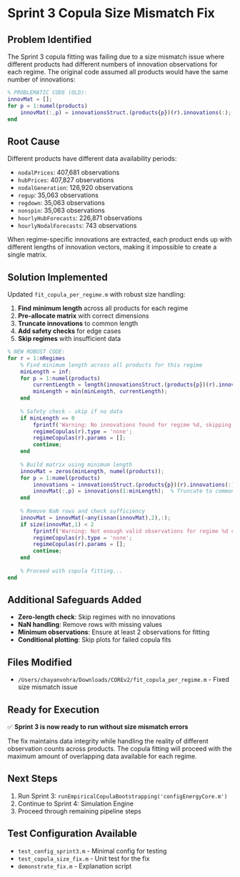 # Sprint 3 Copula Size Mismatch Fix

## Problem Identified
The Sprint 3 copula fitting was failing due to a size mismatch issue where different products had different numbers of innovation observations for each regime. The original code assumed all products would have the same number of innovations:

```matlab
% PROBLEMATIC CODE (OLD):
innovMat = [];
for p = 1:numel(products)
    innovMat(:,p) = innovationsStruct.(products{p})(r).innovations(:);  % SIZE MISMATCH!
end
```

## Root Cause
Different products have different data availability periods:
- `nodalPrices`: 407,681 observations
- `hubPrices`: 407,827 observations  
- `nodalGeneration`: 126,920 observations
- `regup`: 35,063 observations
- `regdown`: 35,063 observations
- `nonspin`: 35,063 observations
- `hourlyHubForecasts`: 226,871 observations
- `hourlyNodalForecasts`: 743 observations

When regime-specific innovations are extracted, each product ends up with different lengths of innovation vectors, making it impossible to create a single matrix.

## Solution Implemented
Updated `fit_copula_per_regime.m` with robust size handling:

1. **Find minimum length** across all products for each regime
2. **Pre-allocate matrix** with correct dimensions
3. **Truncate innovations** to common length
4. **Add safety checks** for edge cases
5. **Skip regimes** with insufficient data

```matlab
% NEW ROBUST CODE:
for r = 1:nRegimes
    % Find minimum length across all products for this regime
    minLength = inf;
    for p = 1:numel(products)
        currentLength = length(innovationsStruct.(products{p})(r).innovations);
        minLength = min(minLength, currentLength);
    end
    
    % Safety check - skip if no data
    if minLength == 0
        fprintf('Warning: No innovations found for regime %d, skipping copula fitting\n', r);
        regimeCopulas(r).type = 'none';
        regimeCopulas(r).params = [];
        continue;
    end
    
    % Build matrix using minimum length
    innovMat = zeros(minLength, numel(products));
    for p = 1:numel(products)
        innovations = innovationsStruct.(products{p})(r).innovations(:);
        innovMat(:,p) = innovations(1:minLength);  % Truncate to common size
    end
    
    % Remove NaN rows and check sufficiency
    innovMat = innovMat(~any(isnan(innovMat),2),:);
    if size(innovMat,1) < 2
        fprintf('Warning: Not enough valid observations for regime %d copula fitting\n', r);
        regimeCopulas(r).type = 'none';
        regimeCopulas(r).params = [];
        continue;
    end
    
    % Proceed with copula fitting...
end
```

## Additional Safeguards Added
- **Zero-length check**: Skip regimes with no innovations
- **NaN handling**: Remove rows with missing values
- **Minimum observations**: Ensure at least 2 observations for fitting
- **Conditional plotting**: Skip plots for failed copula fits

## Files Modified
- `/Users/chayanvohra/Downloads/COREv2/fit_copula_per_regime.m` - Fixed size mismatch issue

## Ready for Execution
✅ **Sprint 3 is now ready to run without size mismatch errors**

The fix maintains data integrity while handling the reality of different observation counts across products. The copula fitting will proceed with the maximum amount of overlapping data available for each regime.

## Next Steps
1. Run Sprint 3: `runEmpiricalCopulaBootstrapping('configEnergyCore.m')`
2. Continue to Sprint 4: Simulation Engine
3. Proceed through remaining pipeline steps

## Test Configuration Available
- `test_config_sprint3.m` - Minimal config for testing
- `test_copula_size_fix.m` - Unit test for the fix
- `demonstrate_fix.m` - Explanation script
